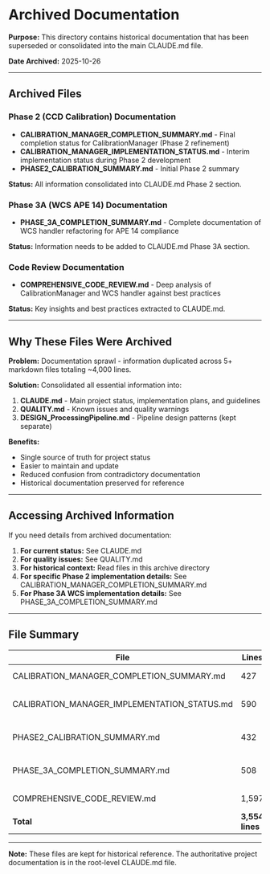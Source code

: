 # Archived Documentation

**Purpose:** This directory contains historical documentation that has been superseded or consolidated into the main CLAUDE.md file.

**Date Archived:** 2025-10-26

---

## Archived Files

### Phase 2 (CCD Calibration) Documentation
- **CALIBRATION_MANAGER_COMPLETION_SUMMARY.md** - Final completion status for CalibrationManager (Phase 2 refinement)
- **CALIBRATION_MANAGER_IMPLEMENTATION_STATUS.md** - Interim implementation status during Phase 2 development
- **PHASE2_CALIBRATION_SUMMARY.md** - Initial Phase 2 summary

**Status:** All information consolidated into CLAUDE.md Phase 2 section.

### Phase 3A (WCS APE 14) Documentation
- **PHASE_3A_COMPLETION_SUMMARY.md** - Complete documentation of WCS handler refactoring for APE 14 compliance

**Status:** Information needs to be added to CLAUDE.md Phase 3A section.

### Code Review Documentation
- **COMPREHENSIVE_CODE_REVIEW.md** - Deep analysis of CalibrationManager and WCS handler against best practices

**Status:** Key insights and best practices extracted to CLAUDE.md.

---

## Why These Files Were Archived

**Problem:** Documentation sprawl - information duplicated across 5+ markdown files totaling ~4,000 lines.

**Solution:** Consolidated all essential information into:
1. **CLAUDE.md** - Main project status, implementation plans, and guidelines
2. **QUALITY.md** - Known issues and quality warnings
3. **DESIGN_ProcessingPipeline.md** - Pipeline design patterns (kept separate)

**Benefits:**
- Single source of truth for project status
- Easier to maintain and update
- Reduced confusion from contradictory documentation
- Historical documentation preserved for reference

---

## Accessing Archived Information

If you need details from archived documentation:

1. **For current status:** See CLAUDE.md
2. **For quality issues:** See QUALITY.md
3. **For historical context:** Read files in this archive directory
4. **For specific Phase 2 implementation details:** See CALIBRATION_MANAGER_COMPLETION_SUMMARY.md
5. **For Phase 3A WCS implementation details:** See PHASE_3A_COMPLETION_SUMMARY.md

---

## File Summary

| File | Lines | Date | Topic |
|------|-------|------|-------|
| CALIBRATION_MANAGER_COMPLETION_SUMMARY.md | 427 | 2025-10-26 | Phase 2 final status |
| CALIBRATION_MANAGER_IMPLEMENTATION_STATUS.md | 590 | 2025-10-26 | Phase 2 interim status |
| PHASE2_CALIBRATION_SUMMARY.md | 432 | 2025-10-26 | Phase 2 initial summary |
| PHASE_3A_COMPLETION_SUMMARY.md | 508 | 2025-10-26 | WCS APE 14 compliance |
| COMPREHENSIVE_CODE_REVIEW.md | 1,597 | 2025-10-26 | Deep code analysis |
| **Total** | **3,554 lines** | | **Archived** |

---

**Note:** These files are kept for historical reference. The authoritative project documentation is in the root-level CLAUDE.md file.
